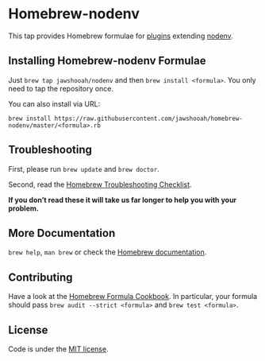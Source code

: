 # Homebrew-nodenv

This tap provides Homebrew formulae for [plugins](https://github.com/OiNutter/nodenv/wiki/Plugins) extending [nodenv](https://github.com/OiNutter/nodenv).

## Installing Homebrew-nodenv Formulae
Just `brew tap jawshooah/nodenv` and then `brew install <formula>`. You only need to tap the repository once.

You can also install via URL:

```
brew install https://raw.githubusercontent.com/jawshooah/homebrew-nodenv/master/<formula>.rb
```

## Troubleshooting
First, please run `brew update` and `brew doctor`.

Second, read the [Homebrew Troubleshooting Checklist](https://github.com/Homebrew/homebrew/blob/master/share/doc/homebrew/Troubleshooting.md#troubleshooting).

**If you don’t read these it will take us far longer to help you with your problem.**

## More Documentation

`brew help`, `man brew` or check the [Homebrew documentation](https://github.com/Homebrew/homebrew/tree/master/share/doc/homebrew#readme).

## Contributing

Have a look at the [Homebrew Formula Cookbook](https://github.com/Homebrew/homebrew/blob/master/share/doc/homebrew/Formula-Cookbook.md).  In particular, your formula should pass `brew audit --strict <formula>` and `brew test <formula>`.

## License
Code is under the [MIT license](https://github.com/jawshooah/homebrew-nodenv/tree/master/LICENSE.txt).
